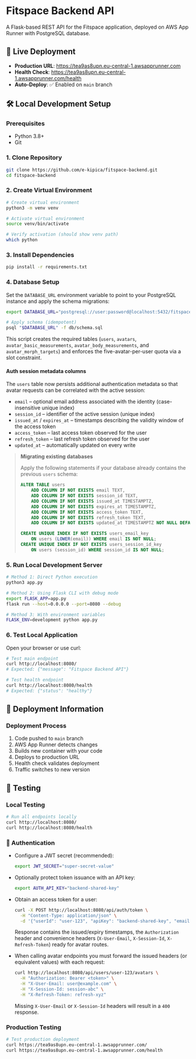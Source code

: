 # Fitspace Backend API

A Flask-based REST API for the Fitspace application, deployed on AWS App Runner with PostgreSQL database.

## 🚀 Live Deployment

- **Production URL**: https://tea9as8upn.eu-central-1.awsapprunner.com
- **Health Check**: https://tea9as8upn.eu-central-1.awsapprunner.com/health
- **Auto-Deploy**: ✅ Enabled on `main` branch

## 🛠️ Local Development Setup

### Prerequisites
- Python 3.8+
- Git

### 1. Clone Repository
```bash
git clone https://github.com/e-kipica/fitspace-backend.git
cd fitspace-backend
```

### 2. Create Virtual Environment
```bash
# Create virtual environment
python3 -m venv venv

# Activate virtual environment
source venv/bin/activate

# Verify activation (should show venv path)
which python
```

### 3. Install Dependencies
```bash
pip install -r requirements.txt
```

### 4. Database Setup

Set the `DATABASE_URL` environment variable to point to your PostgreSQL instance and apply the schema migrations:

```bash
export DATABASE_URL="postgresql://user:password@localhost:5432/fitspace"

# Apply schema (idempotent)
psql "$DATABASE_URL" -f db/schema.sql
```

This script creates the required tables (`users`, `avatars`, `avatar_basic_measurements`, `avatar_body_measurements`, and `avatar_morph_targets`) and enforces the five-avatar-per-user quota via a slot constraint.

#### Auth session metadata columns

The `users` table now persists additional authentication metadata so that avatar requests can be correlated with the active session:

- `email` – optional email address associated with the identity (case-insensitive unique index)
- `session_id` – identifier of the active session (unique index)
- `issued_at` / `expires_at` – timestamps describing the validity window of the access token
- `access_token` – last access token observed for the user
- `refresh_token` – last refresh token observed for the user
- `updated_at` – automatically updated on every write

> **Migrating existing databases**
>
> Apply the following statements if your database already contains the previous `users` schema:
>
> ```sql
> ALTER TABLE users
>     ADD COLUMN IF NOT EXISTS email TEXT,
>     ADD COLUMN IF NOT EXISTS session_id TEXT,
>     ADD COLUMN IF NOT EXISTS issued_at TIMESTAMPTZ,
>     ADD COLUMN IF NOT EXISTS expires_at TIMESTAMPTZ,
>     ADD COLUMN IF NOT EXISTS access_token TEXT,
>     ADD COLUMN IF NOT EXISTS refresh_token TEXT,
>     ADD COLUMN IF NOT EXISTS updated_at TIMESTAMPTZ NOT NULL DEFAULT NOW();
>
> CREATE UNIQUE INDEX IF NOT EXISTS users_email_key
>     ON users (LOWER(email)) WHERE email IS NOT NULL;
> CREATE UNIQUE INDEX IF NOT EXISTS users_session_id_key
>     ON users (session_id) WHERE session_id IS NOT NULL;
> ```


### 5. Run Local Development Server
```bash
# Method 1: Direct Python execution
python3 app.py

# Method 2: Using Flask CLI with debug mode
export FLASK_APP=app.py
flask run --host=0.0.0.0 --port=8080 --debug

# Method 3: With environment variables
FLASK_ENV=development python app.py
```

### 6. Test Local Application
Open your browser or use curl:
```bash
# Test main endpoint
curl http://localhost:8080/
# Expected: {"message": "Fitspace Backend API"}

# Test health endpoint
curl http://localhost:8080/health
# Expected: {"status": "healthy"}
```

## 🚀 Deployment Information

### Deployment Process
1. Code pushed to `main` branch
2. AWS App Runner detects changes
3. Builds new container with your code
4. Deploys to production URL
5. Health check validates deployment
6. Traffic switches to new version

## 🧪 Testing

### Local Testing
```bash
# Run all endpoints locally
curl http://localhost:8080/
curl http://localhost:8080/health
```

### 🔐 Authentication

- Configure a JWT secret (recommended):
  ```bash
  export JWT_SECRET="super-secret-value"
  ```
- Optionally protect token issuance with an API key:
  ```bash
  export AUTH_API_KEY="backend-shared-key"
  ```
- Obtain an access token for a user:
  ```bash
  curl -X POST http://localhost:8080/api/auth/token \
    -H "Content-Type: application/json" \
    -d '{"userId": "user-123", "apiKey": "backend-shared-key", "email": "user@example.com", "sessionId": "session-abc", "refreshToken": "refresh-xyz"}'
  ```
  Response contains the issued/expiry timestamps, the `Authorization` header and convenience headers (`X-User-Email`, `X-Session-Id`, `X-Refresh-Token`) ready for avatar routes.

- When calling avatar endpoints you must forward the issued headers (or equivalent values) with each request:
  ```bash
  curl http://localhost:8080/api/users/user-123/avatars \
    -H "Authorization: Bearer <token>" \
    -H "X-User-Email: user@example.com" \
    -H "X-Session-Id: session-abc" \
    -H "X-Refresh-Token: refresh-xyz"
  ```
  Missing `X-User-Email` or `X-Session-Id` headers will result in a `400` response.

### Production Testing
```bash
# Test production deployment
curl https://tea9as8upn.eu-central-1.awsapprunner.com/
curl https://tea9as8upn.eu-central-1.awsapprunner.com/health
```

